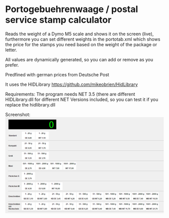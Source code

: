 # Portogebuehrenwaage / postal service stamp calculator

Reads the weight of a Dymo M5 scale and shows it on the screen (live), furthermore you can set different weights in the portotab.xml which shows the price for the stamps you need based on the weight of the package or letter.

All values are dynamically generated, so you can add or remove as you prefer.

Predfined with german prices from Deutsche Post

It uses the HIDLibrary https://github.com/mikeobrien/HidLibrary

Requirements:
The program needs NET 3.5 (there are different HIDLibrary.dll for different NET Versions included, so you can test it if you replace the hidlibrary.dll


Screenshot:
![Screenshot](/screenshot.png?raw=true "Optional Title")
